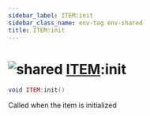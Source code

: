```yaml
---
sidebar_label: ITEM:init
sidebar_class_name: env-tag env-shared
title: ITEM:init
---
```


# <img src='/img/wiki/shared.png' alt='shared' classname='env-tag' /> [ITEM](../item/README.md):init

```lua
void ITEM:init()
```

Called when the item is initialized<br/>
